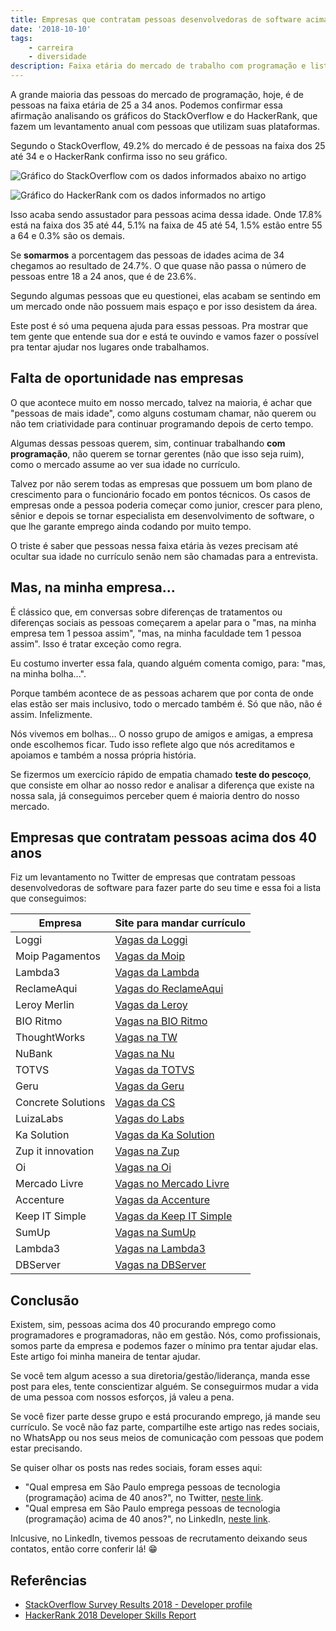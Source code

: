 ```yaml
---
title: Empresas que contratam pessoas desenvolvedoras de software acima dos 40 anos
date: '2018-10-10'
tags:
    - carreira
    - diversidade
description: Faixa etária do mercado de trabalho com programação e lista de empresas que contratam pessoas acima dos 40 anos de idade.
---
```

A grande maioria das pessoas do mercado de programação, hoje, é de pessoas na faixa etária de 25 a 34 anos. Podemos confirmar essa afirmação analisando os gráficos do StackOverflow e do HackerRank, que fazem um levantamento anual com pessoas que utilizam suas plataformas.

Segundo o StackOverflow, 49.2% do mercado é de pessoas na faixa dos 25 até 34 e o HackerRank confirma isso no seu gráfico.

![Gráfico do StackOverflow com os dados informados abaixo no artigo]({{site.postsImagesPath}}grafico-idade-stackoverflow.png)

![Gráfico do HackerRank com os dados informados no artigo]({{site.postsImagesPath}}grafico-idade-hackerrank.png)

Isso acaba sendo assustador para pessoas acima dessa idade. Onde 17.8% está na faixa dos 35 até 44, 5.1% na faixa de 45 até 54, 1.5% estão entre 55 a 64 e 0.3% são os demais.

Se **somarmos** a porcentagem das pessoas de idades acima de 34 chegamos ao resultado de 24.7%. O que quase não passa o número de pessoas entre 18 a 24 anos, que é de 23.6%.

Segundo algumas pessoas que eu questionei, elas acabam se sentindo em um mercado onde não possuem mais espaço e por isso desistem da área.

Este post é só uma pequena ajuda para essas pessoas. Pra mostrar que tem gente que entende sua dor e está te ouvindo e vamos fazer o possível pra tentar ajudar nos lugares onde trabalhamos.



## Falta de oportunidade nas empresas

O que acontece muito em nosso mercado, talvez na maioria, é achar que "pessoas de mais idade", como alguns costumam chamar, não querem ou não tem criatividade para continuar programando depois de certo tempo.

Algumas dessas pessoas querem, sim, continuar trabalhando **com programação**, não querem se tornar gerentes (não que isso seja ruim), como o mercado assume ao ver sua idade no currículo.

Talvez por não serem todas as empresas que possuem um bom plano de crescimento para o funcionário focado em pontos técnicos. Os casos de empresas onde a pessoa poderia começar como junior, crescer para pleno, sênior e depois se tornar especialista em desenvolvimento de software, o que lhe garante emprego ainda codando por muito tempo.

O triste é saber que pessoas nessa faixa etária às vezes precisam até ocultar sua idade no currículo senão nem são chamadas para a entrevista.

## Mas, na minha empresa...

É clássico que, em conversas sobre diferenças de tratamentos ou diferenças sociais as pessoas começarem a apelar para o "mas, na minha empresa tem 1 pessoa assim", "mas, na minha faculdade tem 1 pessoa assim". Isso é tratar exceção como regra.

Eu costumo inverter essa fala, quando alguém comenta comigo, para: "mas, na minha bolha...".

Porque também acontece de as pessoas acharem que por conta de onde elas estão ser mais inclusivo, todo o mercado também é. Só que não, não é assim. Infelizmente.

Nós vivemos em bolhas… O nosso grupo de amigos e amigas, a empresa onde escolhemos ficar. Tudo isso reflete algo que nós acreditamos e apoiamos e também a nossa própria história.

Se fizermos um exercício rápido de empatia chamado **teste do pescoço**, que consiste em olhar ao nosso redor e analisar a diferença que existe na nossa sala, já conseguimos perceber quem é maioria dentro do nosso mercado.

## Empresas que contratam pessoas acima dos 40 anos

Fiz um levantamento no Twitter de empresas que contratam pessoas desenvolvedoras de software para fazer parte do seu time e essa foi a lista que conseguimos:

| Empresa | Site para mandar currículo |
| --- | --- | 
| Loggi | [Vagas da Loggi](https://jobs.kenoby.com/loggi) |
| Moip Pagamentos | [Vagas da Moip](https://moip.com.br/trabalhe-conosco/) |
| Lambda3 | [Vagas da Lambda](https://lambda3.recruiterbox.com/) |
| ReclameAqui | [Vagas do ReclameAqui](https://jobs.kenoby.com/reclameaqui) |
| Leroy Merlin | [Vagas da Leroy](https://jobs.kenoby.com/leroymerlin) |
| BIO Ritmo | [Vagas na BIO Ritmo](https://www.bioritmo.com.br/trabalhe_conosco) |
| ThoughtWorks | [Vagas na TW](https://www.thoughtworks.com/careers/jobs) |
| NuBank | [Vagas na Nu](https://nubank.workable.com/) |
| TOTVS | [Vagas da TOTVS](https://www.totvs.com/trabalhe-conosco/trainee) |
| Geru | [Vagas da Geru](https://www.linkedin.com/jobs/geru-vagas/) |
| Concrete Solutions | [Vagas da CS](https://www.concrete.com.br/vagas) |
| LuizaLabs | [Vagas do Labs](https://www.linkedin.com/jobs/luizalabs-vagas) |
| Ka Solution | [Vagas da Ka Solution](https://www.linkedin.com/jobs/ka-solution-vagas) |
| Zup it innovation | [Vagas na Zup](https://www.linkedin.com/company/zup-it-solutions/) |
| Oi | [Vagas na Oi](https://www.oi.com.br/oi/sobre-a-oi/gente/gente/quero-trabalhar-na-oi) |
| Mercado Livre | [Vagas no Mercado Livre](https://jobs.mercadolibre.com/?locale=pt_BR) |
| Accenture | [Vagas da Accenture](https://www.accenture.com/br-pt/careers/jobsearch) |
| Keep IT Simple | [Vagas da Keep IT Simple](https://jobs.kenoby.com/keepsimple) |
| SumUp | [Vagas na SumUp](https://sumup.com/careers/positions/) |
| Lambda3 | [Vagas na Lambda3](https://www.lambda3.com.br/pessoas/) |
| DBServer | [Vagas na DBServer](https://jobs.kenoby.com/dbserver)

## Conclusão

Existem, sim, pessoas acima dos 40 procurando emprego como programadores e programadoras, não em gestão. Nós, como profissionais, somos parte da empresa e podemos fazer o mínimo pra tentar ajudar elas. Este artigo foi minha maneira de tentar ajudar.

Se você tem algum acesso a sua diretoria/gestão/liderança, manda esse post para eles, tente conscientizar alguém. Se conseguirmos mudar a vida de uma pessoa com nossos esforços, já valeu a pena.

Se você fizer parte desse grupo e está procurando emprego, já mande seu currículo. Se você não faz parte, compartilhe este artigo nas redes sociais, no WhatsApp ou nos seus meios de comunicação com pessoas que podem estar precisando.

Se quiser olhar os posts nas redes sociais, foram esses aqui:

- "Qual empresa em São Paulo emprega pessoas de tecnologia (programação) acima de 40 anos?", no Twitter, [neste link](https://twitter.com/1ilhas/status/1049604231727079425).
- "Qual empresa em São Paulo emprega pessoas de tecnologia (programação) acima de 40 anos?", no LinkedIn, [neste link](https://www.linkedin.com/feed/update/urn:li:activity:6455369858145099776).

Inlcusive, no LinkedIn, tivemos pessoas de recrutamento deixando seus contatos, então corre conferir lá! :grin:

## Referências

- [StackOverflow Survey Results 2018 - Developer profile](https://insights.stackoverflow.com/survey/2018/#developer-profile)
- [HackerRank 2018 Developer Skills Report](https://research.hackerrank.com/developer-skills/2018/)
